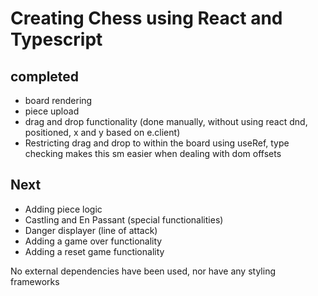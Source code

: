 # Creating Chess using React and Typescript

## completed
- board rendering
- piece upload
- drag and drop functionality (done manually, without using react dnd, positioned, x and y based on e.client)
- Restricting drag and drop to within the board using useRef, type checking makes this sm easier when dealing with dom offsets
  
## Next
- Adding piece logic
- Castling and En Passant (special functionalities)
- Danger displayer (line of attack)
- Adding a game over functionality
- Adding a reset game functionality

No external dependencies have been used, nor have any styling frameworks



